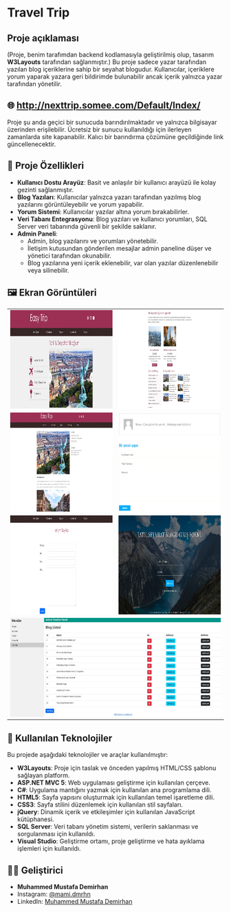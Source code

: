 # Travel Trip
## Proje açıklaması
(Proje, benim tarafımdan backend kodlamasıyla geliştirilmiş olup, tasarım **W3Layouts** tarafından sağlanmıştır.)
Bu proje sadece yazar tarafından yazılan blog içeriklerine sahip bir seyahat blogudur. Kullanıcılar, içeriklere yorum yaparak yazara geri bildirimde bulunabilir ancak içerik yalnızca yazar tarafından yönetilir.

## 🌐 http://nexttrip.somee.com/Default/Index/
Proje şu anda geçici bir sunucuda barındırılmaktadır ve yalnızca bilgisayar üzerinden erişilebilir. Ücretsiz bir sunucu kullanıldığı için ilerleyen zamanlarda site kapanabilir. Kalıcı bir barındırma çözümüne geçildiğinde link güncellenecektir.

## 🚀 Proje Özellikleri
- **Kullanıcı Dostu Arayüz**: Basit ve anlaşılır bir kullanıcı arayüzü ile kolay gezinti sağlanmıştır.
- **Blog Yazıları**: Kullanıcılar yalnızca yazarı tarafından yazılmış blog yazılarını görüntüleyebilir ve yorum yapabilir.
- **Yorum Sistemi**: Kullanıcılar yazılar altına yorum bırakabilirler.
- **Veri Tabanı Entegrasyonu**: Blog yazıları ve kullanıcı yorumları, SQL Server veri tabanında güvenli bir şekilde saklanır.
- **Admin Paneli**: 
  - Admin, blog yazılarını ve yorumları yönetebilir.
  - İletişim kutusundan gönderilen mesajlar admin paneline düşer ve yönetici tarafından okunabilir.
  - Blog yazılarına yeni içerik eklenebilir, var olan yazılar düzenlenebilir veya silinebilir.

## 🖼 Ekran Görüntüleri
<table>
  <tr>
    <td><img src="images/anasayfa1.jpg" alt="Resim 1" width="400" height="230"></td>
    <td><img src="images/anasayfa2.jpg" alt="Resim 2" width="400" height="230"></td>
  </tr>
  <tr>
    <td><img src="images/bloglar.jpg" alt="Resim 1" width="400" height="230"></td>
    <td><img src="images/yorumekrani.jpg" alt="Resim 1" width="400" height="230"></td>
  </tr>
  <tr>
    <td><img src="images/iletisim.jpg" alt="Resim 1" width="400" height="230"></td>
    <td><img src="images/girisekrani.jpg" alt="Resim 1" width="400" height="230"></td>
  </tr>
  <tr>
    <td colspan="2"><img src="images/adminpaneli.jpg" alt="Resim 1" width="800" height="230"></td>
  </tr>
</table>

## 🔧 Kullanılan Teknolojiler

Bu projede aşağıdaki teknolojiler ve araçlar kullanılmıştır:

- **W3Layouts**: Proje için taslak ve önceden yapılmış HTML/CSS şablonu sağlayan platform.
- **ASP.NET MVC 5**: Web uygulaması geliştirme için kullanılan çerçeve.
- **C#**: Uygulama mantığını yazmak için kullanılan ana programlama dili.
- **HTML5**: Sayfa yapısını oluşturmak için kullanılan temel işaretleme dili.
- **CSS3**: Sayfa stilini düzenlemek için kullanılan stil sayfaları.
- **jQuery**: Dinamik içerik ve etkileşimler için kullanılan JavaScript kütüphanesi.
- **SQL Server**: Veri tabanı yönetim sistemi, verilerin saklanması ve sorgulanması için kullanıldı.
- **Visual Studio**: Geliştirme ortamı, proje geliştirme ve hata ayıklama işlemleri için kullanıldı.

## 👨‍💻 Geliştirici

- **Muhammed Mustafa Demirhan**
- Instagram: [@mami.dmrhn](https://www.instagram.com/mami.dmrhn/)
- LinkedIn: [Muhammed Mustafa Demirhan](https://www.linkedin.com/in/muhammedmustafademirhan/)
